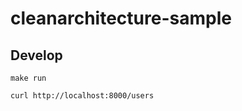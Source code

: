 # cleanarchitecture-sample

## Develop

```$bash
make run
```

```$bash
curl http://localhost:8000/users
```

